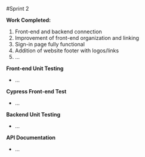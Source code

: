 #Sprint 2

**Work Completed:**
1) Front-end and backend connection 
2) Improvement of front-end organization and linking
3) Sign-in page fully functional
4) Addition of website footer with logos/links
5) ...

**Front-end Unit Testing**
* ...

**Cypress Front-end Test**
* ...

**Backend Unit Testing**
* ...

**API Documentation** 
* ...
